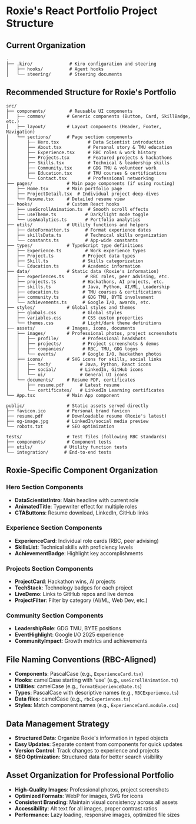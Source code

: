 # Roxie's React Portfolio Project Structure

## Current Organization
```
.
├── .kiro/              # Kiro configuration and steering
│   ├── hooks/          # Agent hooks
│   └── steering/       # Steering documents
```

## Recommended Structure for Roxie's Portfolio
```
src/
├── components/         # Reusable UI components
│   ├── common/        # Generic components (Button, Card, SkillBadge, etc.)
│   ├── layout/        # Layout components (Header, Footer, Navigation)
│   └── sections/      # Page section components
│       ├── Hero.tsx           # Data Scientist introduction
│       ├── About.tsx          # Personal story & TMU education
│       ├── Experience.tsx     # RBC roles & work history
│       ├── Projects.tsx       # Featured projects & hackathons
│       ├── Skills.tsx         # Technical & leadership skills
│       ├── Community.tsx      # GDG TMU & volunteer work
│       ├── Education.tsx      # TMU courses & certifications
│       └── Contact.tsx        # Professional networking
├── pages/             # Main page components (if using routing)
│   ├── Home.tsx       # Main portfolio page
│   ├── ProjectDetail.tsx  # Individual project deep-dives
│   └── Resume.tsx     # Detailed resume view
├── hooks/             # Custom React hooks
│   ├── useScrollAnimation.ts  # Smooth scroll effects
│   ├── useTheme.ts           # Dark/light mode toggle
│   └── useAnalytics.ts       # Portfolio analytics
├── utils/             # Utility functions and helpers
│   ├── dateFormatter.ts      # Format experience dates
│   ├── skillsData.ts         # Technical skills organization
│   └── constants.ts          # App-wide constants
├── types/             # TypeScript type definitions
│   ├── Experience.ts         # Work experience types
│   ├── Project.ts           # Project data types
│   ├── Skill.ts             # Skills categorization
│   └── Education.ts         # Academic information
├── data/              # Static data (Roxie's information)
│   ├── experiences.ts        # RBC roles, peer advising, etc.
│   ├── projects.ts          # Hackathons, AI projects, etc.
│   ├── skills.ts            # Java, Python, AI/ML, Leadership
│   ├── education.ts         # TMU courses & certifications
│   ├── community.ts         # GDG TMU, BYTE involvement
│   └── achievements.ts      # Google I/O, awards, etc.
├── styles/            # Global styles and themes
│   ├── globals.css          # Global styles
│   ├── variables.css        # CSS custom properties
│   └── themes.css           # Light/dark theme definitions
├── assets/            # Images, icons, documents
│   ├── images/        # Professional photos, project screenshots
│   │   ├── profile/         # Professional headshots
│   │   ├── projects/        # Project screenshots & demos
│   │   ├── companies/       # RBC, TMU, GDG logos
│   │   └── events/          # Google I/O, hackathon photos
│   ├── icons/         # SVG icons for skills, social links
│   │   ├── tech/           # Java, Python, React icons
│   │   ├── social/         # LinkedIn, GitHub icons
│   │   └── ui/             # General UI icons
│   └── documents/     # Resume PDF, certificates
│       ├── resume.pdf      # Latest resume
│       └── certificates/   # LinkedIn Learning certificates
└── App.tsx            # Main App component

public/                # Static assets served directly
├── favicon.ico        # Personal brand favicon
├── resume.pdf         # Downloadable resume (Roxie's latest)
├── og-image.jpg       # LinkedIn/social media preview
└── robots.txt         # SEO optimization

tests/                 # Test files (following RBC standards)
├── components/        # Component tests
├── utils/            # Utility function tests
└── integration/      # End-to-end tests
```

## Roxie-Specific Component Organization

### Hero Section Components
- **DataScientistIntro**: Main headline with current role
- **AnimatedTitle**: Typewriter effect for multiple roles
- **CTAButtons**: Resume download, LinkedIn, GitHub links

### Experience Section Components
- **ExperienceCard**: Individual role cards (RBC, peer advising)
- **SkillsList**: Technical skills with proficiency levels
- **AchievementBadge**: Highlight key accomplishments

### Projects Section Components
- **ProjectCard**: Hackathon wins, AI projects
- **TechStack**: Technology badges for each project
- **LiveDemo**: Links to GitHub repos and live demos
- **ProjectFilter**: Filter by category (AI/ML, Web Dev, etc.)

### Community Section Components
- **LeadershipRole**: GDG TMU, BYTE positions
- **EventHighlight**: Google I/O 2025 experience
- **CommunityImpact**: Growth metrics and achievements

## File Naming Conventions (RBC-Aligned)
- **Components**: PascalCase (e.g., `ExperienceCard.tsx`)
- **Hooks**: camelCase starting with 'use' (e.g., `useScrollAnimation.ts`)
- **Utilities**: camelCase (e.g., `formatExperienceDate.ts`)
- **Types**: PascalCase with descriptive names (e.g., `RBCExperience.ts`)
- **Data files**: camelCase (e.g., `rbcExperiences.ts`)
- **Styles**: Match component names (e.g., `ExperienceCard.module.css`)

## Data Management Strategy
- **Structured Data**: Organize Roxie's information in typed objects
- **Easy Updates**: Separate content from components for quick updates
- **Version Control**: Track changes to experience and projects
- **SEO Optimization**: Structured data for better search visibility

## Asset Organization for Professional Portfolio
- **High-Quality Images**: Professional photos, project screenshots
- **Optimized Formats**: WebP for images, SVG for icons
- **Consistent Branding**: Maintain visual consistency across all assets
- **Accessibility**: Alt text for all images, proper contrast ratios
- **Performance**: Lazy loading, responsive images, optimized file sizes